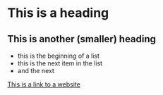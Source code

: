 # This is a heading
## This is another (smaller) heading

- this is the beginning of a list
- this is the next item in the list
- and the next

[This is a link to a website](https://github.com/)